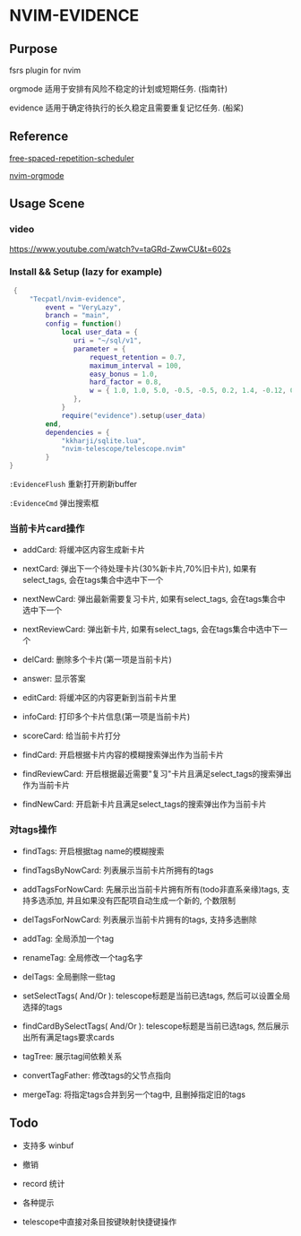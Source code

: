 # NVIM-EVIDENCE

## Purpose

fsrs plugin for nvim

orgmode 适用于安排有风险不稳定的计划或短期任务. (指南针)

evidence 适用于确定待执行的长久稳定且需要重复记忆任务. (船桨)

## Reference

[free-spaced-repetition-scheduler](https://github.com/open-spaced-repetition/free-spaced-repetition-scheduler)

[nvim-orgmode](https://github.com/nvim-orgmode/orgmode)

## Usage Scene

### video 

https://www.youtube.com/watch?v=taGRd-ZwwCU&t=602s

### Install && Setup (lazy for example) 

```lua
 {
     "Tecpatl/nvim-evidence",
         event = "VeryLazy",
         branch = "main",
         config = function()
             local user_data = {
                uri = "~/sql/v1",
                parameter = {
                    request_retention = 0.7,
                    maximum_interval = 100,
                    easy_bonus = 1.0,
                    hard_factor = 0.8,
                    w = { 1.0, 1.0, 5.0, -0.5, -0.5, 0.2, 1.4, -0.12, 0.8, 2.0, -0.2, 0.2, 1.0 },
                },
             }
             require("evidence").setup(user_data)
         end,
         dependencies = {
             "kkharji/sqlite.lua",
             "nvim-telescope/telescope.nvim"
         }
}
```

`:EvidenceFlush` 重新打开刷新buffer

`:EvidenceCmd` 弹出搜索框

### 当前卡片card操作   

- addCard: 将缓冲区内容生成新卡片

- nextCard: 弹出下一个待处理卡片(30%新卡片,70%旧卡片), 如果有select_tags, 会在tags集合中选中下一个

- nextNewCard: 弹出最新需要复习卡片, 如果有select_tags, 会在tags集合中选中下一个

- nextReviewCard: 弹出新卡片, 如果有select_tags, 会在tags集合中选中下一个

- delCard: 删除多个卡片(第一项是当前卡片)

- answer: 显示答案

- editCard:  将缓冲区的内容更新到当前卡片里

- infoCard:  打印多个卡片信息(第一项是当前卡片)

- scoreCard:  给当前卡片打分

- findCard:  开启根据卡片内容的模糊搜索弹出作为当前卡片

- findReviewCard:  开启根据最近需要"复习"卡片且满足select_tags的搜索弹出作为当前卡片

- findNewCard:  开启新卡片且满足select_tags的搜索弹出作为当前卡片

### 对tags操作 

- findTags:  开启根据tag name的模糊搜索

- findTagsByNowCard:  列表展示当前卡片所拥有的tags 

- addTagsForNowCard:  先展示出当前卡片拥有所有(todo非直系亲缘)tags, 支持多选添加, 并且如果没有匹配项自动生成一个新的, 个数限制

- delTagsForNowCard:  列表展示当前卡片拥有的tags, 支持多选删除 

- addTag:  全局添加一个tag

- renameTag:  全局修改一个tag名字

- delTags:  全局删除一些tag

- setSelectTags( And/Or ): telescope标题是当前已选tags, 然后可以设置全局选择的tags

- findCardBySelectTags( And/Or ): telescope标题是当前已选tags, 然后展示出所有满足tags要求cards

- tagTree: 展示tag间依赖关系

- convertTagFather: 修改tags的父节点指向

- mergeTag: 将指定tags合并到另一个tag中, 且删掉指定旧的tags

## Todo

- 支持多 winbuf

- 撤销

- record 统计

- 各种提示

- telescope中直接对条目按键映射快捷键操作

